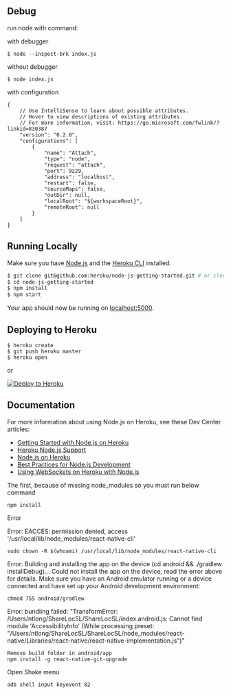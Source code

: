 ## Debug

run node with command:


with debugger
```
$ node --inspect-brk index.js
``` 
without debugger
```
$ node index.js
``` 



with configuration
```
{
    // Use IntelliSense to learn about possible attributes.
    // Hover to view descriptions of existing attributes.
    // For more information, visit: https://go.microsoft.com/fwlink/?linkid=830387
    "version": "0.2.0",
    "configurations": [
        {
            "name": "Attach",
            "type": "node",
            "request": "attach",
            "port": 9229,
            "address": "localhost",
            "restart": false,
            "sourceMaps": false,
            "outDir": null,
            "localRoot": "${workspaceRoot}",
            "remoteRoot": null
        }
    ]
}
```


## Running Locally

Make sure you have [Node.js](http://nodejs.org/) and the [Heroku CLI](https://cli.heroku.com/) installed.

```sh
$ git clone git@github.com:heroku/node-js-getting-started.git # or clone your own fork
$ cd node-js-getting-started
$ npm install
$ npm start
```

Your app should now be running on [localhost:5000](http://localhost:5000/).

## Deploying to Heroku

```
$ heroku create
$ git push heroku master
$ heroku open
```
or

[![Deploy to Heroku](https://www.herokucdn.com/deploy/button.png)](https://heroku.com/deploy)

## Documentation

For more information about using Node.js on Heroku, see these Dev Center articles:

- [Getting Started with Node.js on Heroku](https://devcenter.heroku.com/articles/getting-started-with-nodejs)
- [Heroku Node.js Support](https://devcenter.heroku.com/articles/nodejs-support)
- [Node.js on Heroku](https://devcenter.heroku.com/categories/nodejs)
- [Best Practices for Node.js Development](https://devcenter.heroku.com/articles/node-best-practices)
- [Using WebSockets on Heroku with Node.js](https://devcenter.heroku.com/articles/node-websockets)


The first, because of missing node_modules so you must run below command 
```
npm install
```




Error 

Error: EACCES: permission denied, access '/usr/local/lib/node_modules/react-native-cli'
```
sudo chown -R $(whoami) /usr/local/lib/node_modules/react-native-cli
```


Error: Building and installing the app on the device (cd android && ./gradlew installDebug)...
Could not install the app on the device, read the error above for details.
Make sure you have an Android emulator running or a device connected and have
set up your Android development environment:

```
chmod 755 android/gradlew
```

Error: bundling failed: "TransformError: /Users/ntlong/ShareLocSL/ShareLocSL/index.android.js: Cannot find module 'AccessibilityInfo' (While processing preset: \"/Users/ntlong/ShareLocSL/ShareLocSL/node_modules/react-native/Libraries/react-native/react-native-implementation.js\")"

```
Remove build folder in android/app
npm install -g react-native-git-upgrade
```






Open Shake menu
```
adb shell input keyevent 82
```
